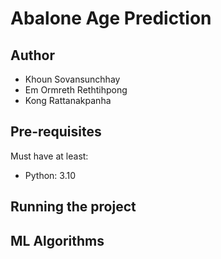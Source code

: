# Abalone Age Prediction

## Author

* Khoun Sovansunchhay
* Em Ormreth Rethtihpong
* Kong Rattanakpanha

## Pre-requisites

Must have at least:

* Python: 3.10

## Running the project

## ML Algorithms


